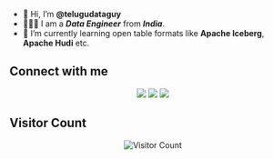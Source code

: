 - 👋 Hi, I’m **@telugudataguy**
- 👨🏽‍💻 I am a ***Data Engineer*** from ***India***.
- 🌱 I’m currently learning open table formats like **Apache Iceberg**, **Apache Hudi** etc.

## Connect with me

<p align="center">
  <a href="mailto:thetelugudataguy@gmail.com"><img src="https://img.shields.io/badge/Gmail-D14836?style=for-the-badge&logo=gmail&logoColor=white" /></a>
  <a href="https://medium.com/@thetelugudataguy"><img src="https://img.shields.io/badge/Medium-12100E?style=for-the-badge&logo=medium&logoColor=white" /></a>
  <a href="https://github.com/telugudataguy"><img src="https://1000logos.net/wp-content/uploads/2018/11/GitHub-icon.png" /></a>
</p>

## Visitor Count

<p align="center"> 
   <img src="https://profile-counter.glitch.me/{telugudataguy}/count.svg" alt="Visitor Count" /> 
</p>
